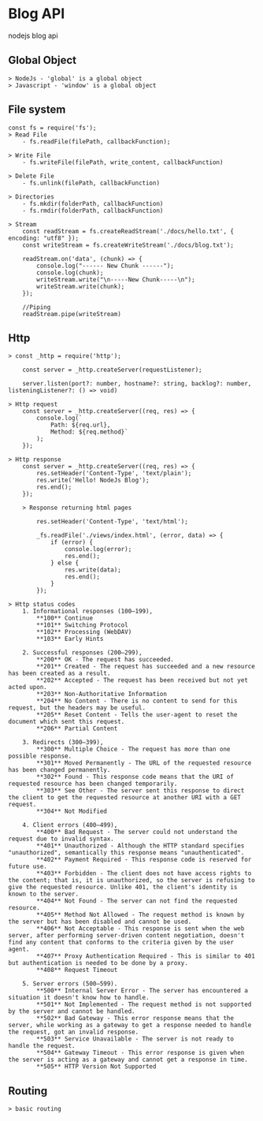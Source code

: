# Blog API
 nodejs blog api

## Global Object
    > NodeJs - 'global' is a global object
    > Javascript - 'window' is a global object

## File system
    const fs = require('fs');
    > Read File
        - fs.readFile(filePath, callbackFunction);

    > Write File 
        - fs.writeFile(filePath, write_content, callbackFunction)

    > Delete File
        - fs.unlink(filePath, callbackFunction)

    > Directories
        - fs.mkdir(folderPath, callbackFunction)
        - fs.rmdir(folderPath, callbackFunction)

    > Stream
        const readStream = fs.createReadStream('./docs/hello.txt', { encoding: "utf8" });
        const writeStream = fs.createWriteStream('./docs/blog.txt');

        readStream.on('data', (chunk) => {
            console.log("------ New Chunk ------");
            console.log(chunk);
            writeStream.write("\n-----New Chunk-----\n");
            writeStream.write(chunk);
        });

        //Piping
        readStream.pipe(writeStream)

## Http
    > const _http = require('http');

        const server = _http.createServer(requestListener);

        server.listen(port?: number, hostname?: string, backlog?: number, listeningListener?: () => void)

    > Http request
        const server = _http.createServer((req, res) => {
            console.log(`
                Path: ${req.url},
                Method: ${req.method}`
            );
        });

    > Http response
        const server = _http.createServer((req, res) => {
            res.setHeader('Content-Type', 'text/plain');
            res.write('Hello! NodeJs Blog');
            res.end();
        });

        > Response returning html pages

            res.setHeader('Content-Type', 'text/html');

            _fs.readFile('./views/index.html', (error, data) => {
                if (error) {
                    console.log(error);
                    res.end();
                } else {
                    res.write(data);
                    res.end();
                }
            });

    > Http status codes
        1. Informational responses (100–199),
            **100** Continue
            **101** Switching Protocol
            **102** Processing (WebDAV)
            **103** Early Hints

        2. Successful responses (200–299),
            **200** OK - The request has succeeded. 
            **201** Created - The request has succeeded and a new resource has been created as a result. 
            **202** Accepted - The request has been received but not yet acted upon.
            **203** Non-Authoritative Information
            **204** No Content - There is no content to send for this request, but the headers may be useful. 
            **205** Reset Content - Tells the user-agent to reset the document which sent this request.
            **206** Partial Content

        3. Redirects (300–399),
            **300** Multiple Choice - The request has more than one possible response.
            **301** Moved Permanently - The URL of the requested resource has been changed permanently.
            **302** Found - This response code means that the URI of requested resource has been changed temporarily.
            **303** See Other - The server sent this response to direct the client to get the requested resource at another URI with a GET request.
            **304** Not Modified

        4. Client errors (400–499),
            **400** Bad Request - The server could not understand the request due to invalid syntax.
            **401** Unauthorized - Although the HTTP standard specifies "unauthorized", semantically this response means "unauthenticated". 
            **402** Payment Required - This response code is reserved for future use.
            **403** Forbidden - The client does not have access rights to the content; that is, it is unauthorized, so the server is refusing to give the requested resource. Unlike 401, the client's identity is known to the server.
            **404** Not Found - The server can not find the requested resource. 
            **405** Method Not Allowed - The request method is known by the server but has been disabled and cannot be used. 
            **406** Not Acceptable - This response is sent when the web server, after performing server-driven content negotiation, doesn't find any content that conforms to the criteria given by the user agent.
            **407** Proxy Authentication Required - This is similar to 401 but authentication is needed to be done by a proxy.
            **408** Request Timeout

        5. Server errors (500–599).
            **500** Internal Server Error - The server has encountered a situation it doesn't know how to handle.
            **501** Not Implemented - The request method is not supported by the server and cannot be handled.
            **502** Bad Gateway - This error response means that the server, while working as a gateway to get a response needed to handle the request, got an invalid response.
            **503** Service Unavailable - The server is not ready to handle the request.
            **504** Gateway Timeout - This error response is given when the server is acting as a gateway and cannot get a response in time.
            **505** HTTP Version Not Supported

        
## Routing
    > basic routing

